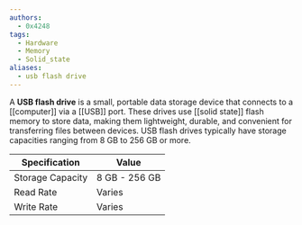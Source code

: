 ```yaml
---
authors: 
  - 0x4248
tags:
  - Hardware
  - Memory
  - Solid_state
aliases:
  - usb flash drive
---
```

A **USB flash drive** is a small, portable data storage device that connects to a [[computer]] via a [[USB]] port. These drives use [[solid state]] flash memory to store data, making them lightweight, durable, and convenient for transferring files between devices. USB flash drives typically have storage capacities ranging from 8 GB to 256 GB or more.

| Specification         | Value       |
|-----------------------|-------------|
| Storage Capacity       | 8 GB - 256 GB |
| Read Rate              | Varies      |
| Write Rate             | Varies      |
